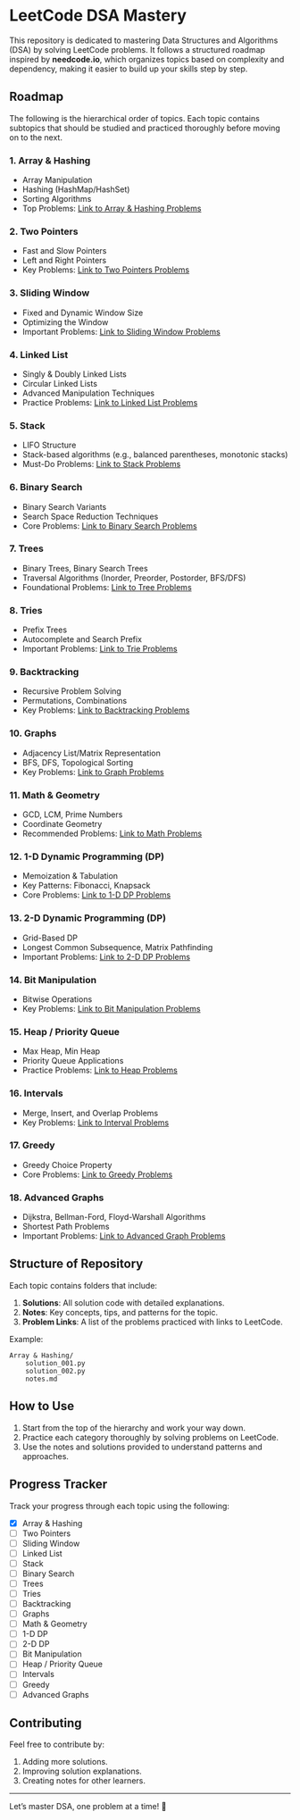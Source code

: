 # LeetCode DSA Mastery

This repository is dedicated to mastering Data Structures and Algorithms (DSA) by solving LeetCode problems. It follows a structured roadmap inspired by **needcode.io**, which organizes topics based on complexity and dependency, making it easier to build up your skills step by step.

## Roadmap

The following is the hierarchical order of topics. Each topic contains subtopics that should be studied and practiced thoroughly before moving on to the next.

### 1. Array & Hashing

- Array Manipulation
- Hashing (HashMap/HashSet)
- Sorting Algorithms
- Top Problems: [Link to Array & Hashing Problems](https://leetcode.com/tag/array/)

### 2. Two Pointers

- Fast and Slow Pointers
- Left and Right Pointers
- Key Problems: [Link to Two Pointers Problems](https://leetcode.com/tag/two-pointers/)

### 3. Sliding Window

- Fixed and Dynamic Window Size
- Optimizing the Window
- Important Problems: [Link to Sliding Window Problems](https://leetcode.com/tag/sliding-window/)

### 4. Linked List

- Singly & Doubly Linked Lists
- Circular Linked Lists
- Advanced Manipulation Techniques
- Practice Problems: [Link to Linked List Problems](https://leetcode.com/tag/linked-list/)

### 5. Stack

- LIFO Structure
- Stack-based algorithms (e.g., balanced parentheses, monotonic stacks)
- Must-Do Problems: [Link to Stack Problems](https://leetcode.com/tag/stack/)

### 6. Binary Search

- Binary Search Variants
- Search Space Reduction Techniques
- Core Problems: [Link to Binary Search Problems](https://leetcode.com/tag/binary-search/)

### 7. Trees

- Binary Trees, Binary Search Trees
- Traversal Algorithms (Inorder, Preorder, Postorder, BFS/DFS)
- Foundational Problems: [Link to Tree Problems](https://leetcode.com/tag/tree/)

### 8. Tries

- Prefix Trees
- Autocomplete and Search Prefix
- Important Problems: [Link to Trie Problems](https://leetcode.com/tag/trie/)

### 9. Backtracking

- Recursive Problem Solving
- Permutations, Combinations
- Key Problems: [Link to Backtracking Problems](https://leetcode.com/tag/backtracking/)

### 10. Graphs

- Adjacency List/Matrix Representation
- BFS, DFS, Topological Sorting
- Key Problems: [Link to Graph Problems](https://leetcode.com/tag/graph/)

### 11. Math & Geometry

- GCD, LCM, Prime Numbers
- Coordinate Geometry
- Recommended Problems: [Link to Math Problems](https://leetcode.com/tag/math/)

### 12. 1-D Dynamic Programming (DP)

- Memoization & Tabulation
- Key Patterns: Fibonacci, Knapsack
- Core Problems: [Link to 1-D DP Problems](https://leetcode.com/tag/dynamic-programming/)

### 13. 2-D Dynamic Programming (DP)

- Grid-Based DP
- Longest Common Subsequence, Matrix Pathfinding
- Important Problems: [Link to 2-D DP Problems](https://leetcode.com/tag/dynamic-programming/)

### 14. Bit Manipulation

- Bitwise Operations
- Key Problems: [Link to Bit Manipulation Problems](https://leetcode.com/tag/bit-manipulation/)

### 15. Heap / Priority Queue

- Max Heap, Min Heap
- Priority Queue Applications
- Practice Problems: [Link to Heap Problems](https://leetcode.com/tag/heap/)

### 16. Intervals

- Merge, Insert, and Overlap Problems
- Key Problems: [Link to Interval Problems](https://leetcode.com/tag/intervals/)

### 17. Greedy

- Greedy Choice Property
- Core Problems: [Link to Greedy Problems](https://leetcode.com/tag/greedy/)

### 18. Advanced Graphs

- Dijkstra, Bellman-Ford, Floyd-Warshall Algorithms
- Shortest Path Problems
- Important Problems: [Link to Advanced Graph Problems](https://leetcode.com/tag/graph/)

## Structure of Repository

Each topic contains folders that include:

1. **Solutions**: All solution code with detailed explanations.
2. **Notes**: Key concepts, tips, and patterns for the topic.
3. **Problem Links**: A list of the problems practiced with links to LeetCode.

Example:

    Array & Hashing/
        solution_001.py
        solution_002.py
        notes.md

## How to Use

1. Start from the top of the hierarchy and work your way down.
2. Practice each category thoroughly by solving problems on LeetCode.
3. Use the notes and solutions provided to understand patterns and approaches.

## Progress Tracker

Track your progress through each topic using the following:

- [x] Array & Hashing
- [ ] Two Pointers
- [ ] Sliding Window
- [ ] Linked List
- [ ] Stack
- [ ] Binary Search
- [ ] Trees
- [ ] Tries
- [ ] Backtracking
- [ ] Graphs
- [ ] Math & Geometry
- [ ] 1-D DP
- [ ] 2-D DP
- [ ] Bit Manipulation
- [ ] Heap / Priority Queue
- [ ] Intervals
- [ ] Greedy
- [ ] Advanced Graphs

## Contributing

Feel free to contribute by:

1. Adding more solutions.
2. Improving solution explanations.
3. Creating notes for other learners.

---

Let’s master DSA, one problem at a time! 🚀
